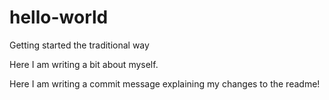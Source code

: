 # hello-world
Getting started the traditional way

Here I am writing a bit about myself.

Here I am writing a commit message explaining my changes to the readme!
